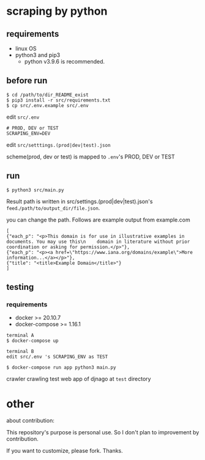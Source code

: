 # scraping by python

## requirements

* linux OS
* python3 and pip3
  * python v3.9.6 is recommended.

## before run

```
$ cd /path/to/dir_README_exist
$ pip3 install -r src/requirements.txt
$ cp src/.env.example src/.env
```

edit `src/.env`

```
# PROD, DEV or TEST
SCRAPING_ENV=DEV
```

edit `src/setttings.(prod|dev|test).json`

scheme(prod, dev or test) is mapped to `.env`'s PROD, DEV or TEST

## run

```
$ python3 src/main.py
```

Result path is written in src/settings.(prod|dev|test).json's `feed`.`/path/to/output_dir/file.json`.

you can change the path. Follows are example output from example.com

```
[
{"each_p": "<p>This domain is for use in illustrative examples in documents. You may use this\n    domain in literature without prior coordination or asking for permission.</p>"},
{"each_p": "<p><a href=\"https://www.iana.org/domains/example\">More information...</a></p>"},
{"title": "<title>Example Domain</title>"}
]
```

## testing

### requirements

* docker >= 20.10.7
* docker-compose >= 1.16.1

```
terminal A
$ docker-compose up

terminal B
edit src/.env 's SCRAPING_ENV as TEST

$ docker-compose run app python3 main.py
```

crawler crawling test web app of djnago at `test` directory

# other

about contribution:

This repository's purpose is personal use. So I don't plan to improvement by contribution.

If you want to customize, please fork. Thanks.